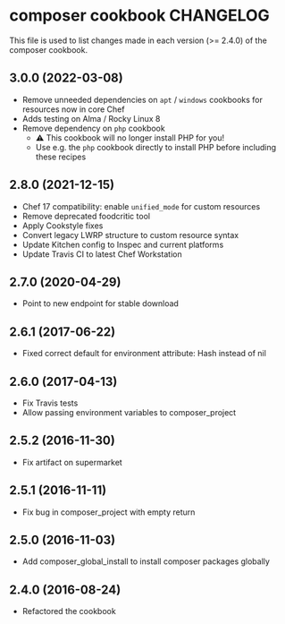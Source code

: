 # composer cookbook CHANGELOG

This file is used to list changes made in each version (>= 2.4.0) of the composer cookbook.

## 3.0.0 (2022-03-08)

- Remove unneeded dependencies on `apt` / `windows` cookbooks for resources now in core Chef
- Adds testing on Alma / Rocky Linux 8
- Remove dependency on `php` cookbook
  - ⚠ This cookbook will no longer install PHP for you!
  - Use e.g. the `php` cookbook directly to install PHP before including these recipes

## 2.8.0 (2021-12-15)

- Chef 17 compatibility: enable `unified_mode` for custom resources
- Remove deprecated foodcritic tool
- Apply Cookstyle fixes
- Convert legacy LWRP structure to custom resource syntax
- Update Kitchen config to Inspec and current platforms
- Update Travis CI to latest Chef Workstation

## 2.7.0 (2020-04-29)

- Point to new endpoint for stable download

## 2.6.1 (2017-06-22)

- Fixed correct default for environment attribute: Hash instead of nil

## 2.6.0 (2017-04-13)

- Fix Travis tests
- Allow passing environment variables to composer_project

## 2.5.2 (2016-11-30)

- Fix artifact on supermarket

## 2.5.1 (2016-11-11)

- Fix bug in composer_project with empty return

## 2.5.0 (2016-11-03)

- Add composer_global_install to install composer packages globally

## 2.4.0 (2016-08-24)

- Refactored the cookbook
